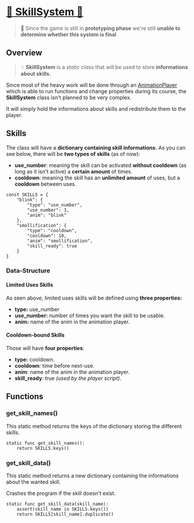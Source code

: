 # [📜 SkillSystem 📜](../scripts/flappy/skill_system.gd)

> 🚨 Since the game is still in **prototyping phase** we're still **unable to determine whether this system is final**

## Overview

> 💡 **SkillSystem** is a *static class* that will be used to store **informations about skills.**

Since most of the heavy work will be done through an [AnimationPlayer](https://docs.godotengine.org/en/stable/classes/class_animationplayer.html) which is able to run functions and change properties during its course, the **SkillSystem** class isn't planned to be very complex.

It will simply hold the informations about skills and redistribute them to the player.

## Skills

The class will have a **dictionary containing skill informations.** 
As you can see below, there will be **two types of skills** (as of now): 
- **use_number**: meaning the skill can be activated **without cooldown** (as long as it isn't active) a **certain amount** of times.
- **cooldown**: meaning the skill has an **unlimited amount** of uses, but a **cooldown** between uses.

```gdscript
const SKILLS = {
	"blink": {
		"type": "use_number",
		"use_number": 3,
		"anim": "blink"
	},
	"smollification": {
		"type": "cooldown",
		"cooldown": 10,
		"anim": "smollification",
		"skill_ready": true
	}
}
```

### Data-Structure

#### Limited Uses Skills

As seen above, limited uses skills will be defined using **three properties:**

- **type:** use_number
- **use_number:** number of times you want the skill to be usable.
- **anim:** name of the anim in the animation player.

#### Cooldown-bound Skills

Those will have **four properties**:

- **type:** cooldown.
- **cooldown**: time before next-use.
- **anim**: name of the anim in the animation player.
- **skill_ready**: true *(used by the player script)*.

## Functions 

### get_skill_names()

This static method returns the keys of the dictionary storing the different skills. 

```gdscript
static func get_skill_names():
	return SKILLS.keys()
```

### get_skill_data()

This static method returns a new dictionary containing the informations about the wanted skill.

Crashes the program if the skill doesn't exist.

```gdscript
static func get_skill_data(skill_name):
	assert(skill_name in SKILLS.keys())
	return SKILLS[skill_name].duplicate()
```